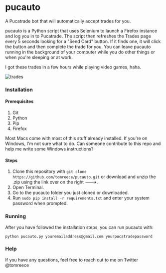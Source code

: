 # pucauto

A Pucatrade bot that will automatically accept trades for you.

pucauto is a Python script that uses Selenium to launch a Firefox instance and log you in to Pucatrade. The
script then refreshes the Trades page every 5 seconds looking for a "Send Card" button. If it finds one, it
will click the button and then complete the trade for you. You can leave pucauto running in the background of
your computer while you do other things or when you're sleeping or at work.

I got these trades in a few hours while playing video games, haha.

![trades](http://i.imgur.com/oBm2EmZ.png)

### Installation

#### Prerequisites

1. Git
2. Python
3. Pip
4. Firefox

Most Macs come with most of this stuff already installed. If you're on Windows, I'm not sure what to do. Can someone
contribute to this repo and help me write some Windows instructions?

#### Steps

1. Clone this repository with `git clone https://github.com/tomreece/pucauto.git` or download and unzip the .zip using the link over on the right --->.
2. Open Terminal.
3. Go to the pucauto folder you just cloned or downloaded.
3. Run `sudo pip install -r requirements.txt` and enter your system password when prompted.

### Running

After you have followed the installation steps, you can run pucauto with:

`python pucauto.py youremailaddress@gmail.com yourpucatradepassword`

### Help

If you have any questions, feel free to reach out to me on Twitter @tomreece
